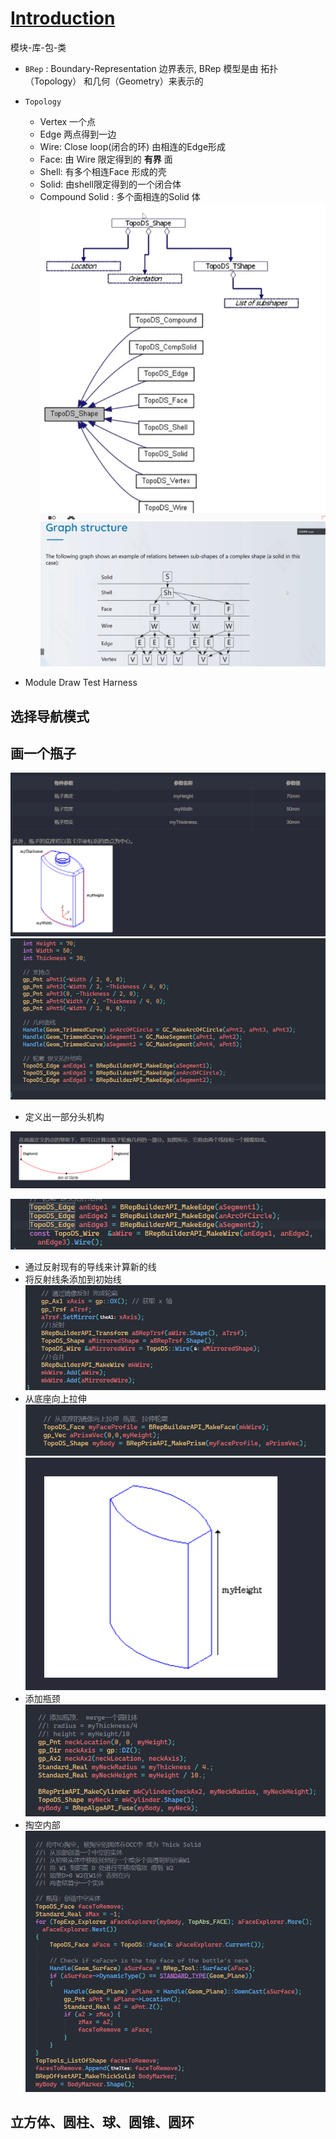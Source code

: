 
# [Introduction](../../../Library/OpenCASCADE/Introduction.md)

模块-库-包-类


- `BRep` : Boundary-Representation 边界表示, BRep 模型是由 拓扑（Topology） 和几何（Geometry）来表示的

- `Topology`
	- Vertex  一个点
	- Edge  两点得到一边
	- Wire:  Close loop(闭合的环) 由相连的Edge形成
	- Face:  由 Wire 限定得到的 **有界** 面
	- Shell: 有多个相连Face 形成的壳
	- Solid: 由shell限定得到的一个闭合体
	- Compound Solid : 多个面相连的Solid 体
	![](attachments/Pasted%20image%2020221115094152.png)
![](attachments/Pasted%20image%2020221115095759.png)
- Module Draw Test Harness


## 选择导航模式


## 画一个瓶子
![](attachments/Pasted%20image%2020221115172605.png)
![](attachments/Pasted%20image%2020221115172555.png)
 - 定义出一部分头机构

![](attachments/Pasted%20image%2020221115172618.png)

![](attachments/Pasted%20image%2020221115180319.png)

- 通过反射现有的导线来计算新的线
- 将反射线条添加到初始线
![](attachments/Pasted%20image%2020221115183211.png)
- 从底座向上拉伸
 ![](attachments/Pasted%20image%2020221115184352.png)
 ![](attachments/Pasted%20image%2020221115184431.png)
- 添加瓶颈
![](attachments/Pasted%20image%2020221115190520.png)
- 掏空内部
![](attachments/Pasted%20image%2020221115193733.png)



## 立方体、圆柱、球、圆锥、圆环

